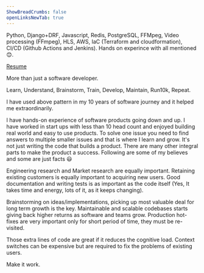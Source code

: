```yaml
---
ShowBreadCrumbs: false
openLinksNewTab: true
---
```


Python, Django+DRF, Javascript, Redis, PostgreSQL, FFMpeg, Video processing (FFmpeg), HLS, AWS, IaC (Terraform and cloudformation), CI/CD (Github Actions and Jenkins). Hands on experince with all mentioned 😊.

[Resume](/pdf/PranavGoreResume2022.pdf "Pranav Gore Resume")


More than just a software developer.

Learn, Understand, Brainstorm, Train, Develop, Maintain, Run10k, Repeat.

I have used above pattern in my 10 years of software journey and it helped me extraordinarily.

I have hands-on experience of software products going down and up. I have worked in start ups with less than 10 head count and enjoyed building real world and easy to use products. To solve one issue you need to find answers to multiple smaller issues and that is where I learn and grow. It's not just writing the code that builds a product. There are many other integral parts to make the product a success. Following are some of my believes and some are just facts 😃

Engineering research and Market research are equally important. Retaining existing customers is equally important to acquiring new users. Good documentation and writing tests is as important as the code itself (Yes, It takes time and energy, lots of it, as it keeps changing).


Brainstorming on ideas/implementations, picking up most valuable deal for long term growth is the key. Maintainable and scalable codebases starts giving back higher returns as software and teams grow. Production hot-fixes are very important only for short period of time, they must be re-visited.

Those extra lines of code are great if it reduces the cognitive load. Context switches can be expensive but are required to fix the problems of existing users.


Make it work.

